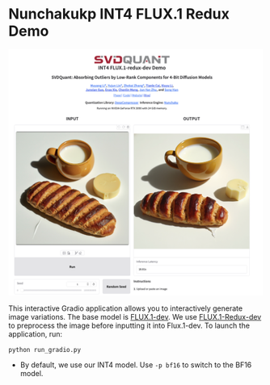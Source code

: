 # Nunchakukp INT4 FLUX.1 Redux Demo

![demo](./assets/demo.png)

This interactive Gradio application allows you to interactively generate image variations. The base model is [FLUX.1-dev](https://huggingface.co/black-forest-labs/FLUX.1-dev). We use [FLUX.1-Redux-dev](https://huggingface.co/black-forest-labs/FLUX.1-Redux-dev) to preprocess the image before inputting it into Flux.1-dev. To launch the application, run:

```shell
python run_gradio.py
```

* By default, we use our INT4 model. Use  `-p bf16` to switch to the BF16 model.